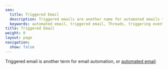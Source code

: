 ```yaml
---
seo:
  title: Triggered Email
  description: Triggered emails are another name for automated emails that are triggered by specific events or actions.
  keywords: automated email, triggered email, Threads, triggering event, event
title: Triggered Email
weight: 0
layout: page
navigation:
  show: false
---
```


<call-out>

Triggered email is another term for email automation, or [automated email]({{root_url}}/glossary/automated-email/).

</call-out>
